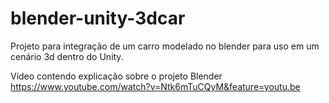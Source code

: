 # blender-unity-3dcar
Projeto para integração de um carro modelado no blender para uso em um cenário 3d dentro do Unity. <br>


Vídeo contendo explicação sobre o projeto Blender <br>
https://www.youtube.com/watch?v=Ntk6mTuCQyM&feature=youtu.be
